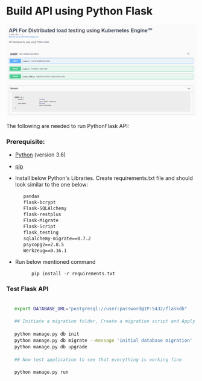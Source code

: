 # Build API using Python Flask

![FlaskAPI](./FlaskApi.PNG)


The following are needed to run PythonFlask API: 

### Prerequisite: 

- [Python](https://www.python.org/downloads/) (version 3.6)
- [pip](https://pip.pypa.io/en/stable/installing/)

- Install below Python's Libraries. Create requirements.txt file and should look similar to the one below:

         pandas
         flask-bcrypt
         Flask-SQLAlchemy
         flask-restplus
         Flask-Migrate
         Flask-Script
         flask_testing
         sqlalchemy-migrate==0.7.2
         psycopg2==2.8.5
         Werkzeug==0.16.1
 
- Run below mentioned command 
  
            pip install -r requirements.txt
            
            
### Test Flask API

```bash
   
   export DATABASE_URL="postgresql://user:password@IP:5432/flaskdb"
   
   ## Initiate a migration folder, Create a migration script and Apply the migration script to the database
   
   python manage.py db init
   python manage.py db migrate --message 'initial database migration'
   python manage.py db upgrade
   
   ## Now test application to see that everything is working fine
   
   python manage.py run

          
          
     
 
